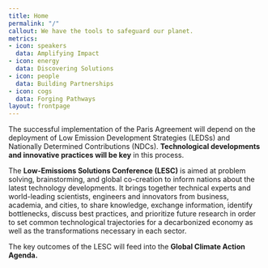 ```yaml
---
title: Home
permalink: "/"
callout: We have the tools to safeguard our planet.
metrics:
- icon: speakers
  data: Amplifying Impact
- icon: energy
  data: Discovering Solutions
- icon: people
  data: Building Partnerships
- icon: cogs
  data: Forging Pathways
layout: frontpage
---
```


The successful implementation of the Paris Agreement will depend on the deployment of Low Emission Development Strategies (LEDSs) and Nationally Determined Contributions (NDCs). **Technological developments and innovative practices will be key** in this process.

The **Low-Emissions Solutions Conference (LESC)** is aimed at problem solving, brainstorming, and global co-creation to inform nations about the latest technology developments. It brings together technical experts and world-leading scientists, engineers and innovators from business, academia, and cities, to share knowledge, exchange information, identify bottlenecks, discuss best practices, and prioritize future research in order to set common technological trajectories for a decarbonized economy as well as the transformations necessary in each sector.

The key outcomes of the LESC will feed into the **Global Climate Action Agenda.**
